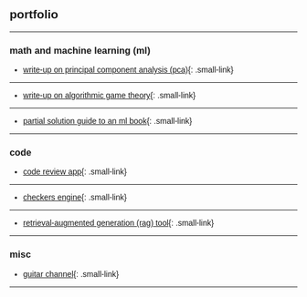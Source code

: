 <link href="https://fonts.googleapis.com/css2?family=Special+Elite&display=swap" rel="stylesheet">
<style>
    /* Define a class to style the smaller links */
    .small-link {
        font-size: 80%; 
        font-family: Arial, Helvetica, sans-serif;
    }
    /* Apply sans-serif font everywhere on the page */
    body {
        font-family: Arial, Helvetica, sans-serif;
    }
</style>


## portfolio

---

### math and machine learning (ml)
- [write-up on principal component analysis (pca)](/pdf/PCA_Analysis_Paper.pdf){: .small-link}
---

- [write-up on algorithmic game theory](/pdf/FisherMarketsProject.pdf){: .small-link}
---

- [partial solution guide to an ml book](/pdf/Published_Mohri_Notes.pdf){: .small-link} <!-- <img src="images/dummy_thumbnail.jpg?raw=true"/> -->
---


### code

- [code review app](https://github.com/lucas-tucker/greptile_app){: .small-link}
---

- [checkers engine](https://github.com/lucas-tucker/Checkers-Engine){: .small-link}
---

- [retrieval-augmented generation (rag) tool](https://github.com/lucas-tucker/QuickRAG){: .small-link}
---

### misc

- [guitar channel](https://www.youtube.com/channel/UCt09JUmh4oMOzcaV8VFyyoQ){: .small-link}
---


